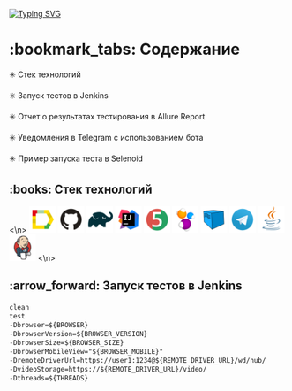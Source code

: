 [![Typing SVG](https://readme-typing-svg.herokuapp.com?color=%231AA432&size=50&duration=5000&center=true&vCenter=true&multiline=true&width=900&height=150&lines=%D0%9F%D1%80%D0%BE%D0%B5%D0%BA%D1%82+%D0%BF%D0%BE+%D0%B0%D0%B2%D1%82%D0%BE%D0%BC%D0%B0%D1%82%D0%B8%D0%B7%D0%B0%D1%86%D0%B8%D0%B8;%D1%82%D0%B5%D1%81%D1%82%D0%B8%D1%80%D0%BE%D0%B2%D0%B0%D0%BD%D0%B8%D1%8F+%D1%81%D0%B0%D0%B9%D1%82%D0%B0+citilink.ru)](https://git.io/typing-svg)


<h1>:bookmark_tabs: Содержание</h1>

:eight_spoked_asterisk:	 Стек технологий

:eight_spoked_asterisk:	 Запуск тестов в Jenkins

:eight_spoked_asterisk:	 Отчет о результатах тестирования в Allure Report

:eight_spoked_asterisk:	 Уведомления в Telegram с использованием бота

:eight_spoked_asterisk:	 Пример запуска теста в Selenoid


<h2>:books:	 Стек технологий</h2>

<p>
  <\n>
  <img title="Allure Report" src="images/logo/Allure_Report.svg" height="48" width="48"> 
  <img title="GitHub" src="images/logo/GitHub.svg" height="48" width="48">
  <img title="Gradle" src="images/logo/Gradle.svg" height="48" width="48">
  <img title="IntelliJ IDEA" src="images/logo/Intelij_IDEA.svg" height="48" width="48">
  <img title="JUnit5" src="images/logo/JUnit5.svg" height="48" width="48">
  <img title="Selenide" src="images/logo/Selenide.svg" height="48" width="48">
  <img title="Selenoid" src="images/logo/Selenoid.svg" height="48" width="48">
  <img title="Telegram" src="images/logo/Telegram.svg" height="48" width="48">
  <img title="Java" src="images/logo/Java.svg" height="48" width="48">
  <img title="Jenkins" src="images/logo/Jenkins.svg" height="48" width="48">
  <\n>
</p>

<h2>:arrow_forward:	 Запуск тестов в Jenkins</h2>

```
clean
test
-Dbrowser=${BROWSER}
-DbrowserVersion=${BROWSER_VERSION}
-DbrowserSize=${BROWSER_SIZE}
-DbrowserMobileView="${BROWSER_MOBILE}"
-DremoteDriverUrl=https://user1:1234@${REMOTE_DRIVER_URL}/wd/hub/
-DvideoStorage=https://${REMOTE_DRIVER_URL}/video/
-Dthreads=${THREADS}
```
